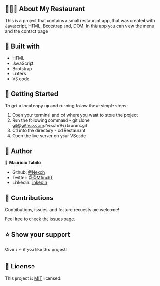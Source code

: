 ## 👩🏼‍💻 About My Restaurant

This is a project that contains a small restaurant app, that was created with Javascript, HTML, Bootstrap and, DOM. In this app you can view the menu and the contact page

## 🔧 Built with

- HTML
- JavaScript
- Bootstrap
- Linters
- VS code




## 🤖 Getting Started

To get a local copy up and running follow these simple steps:

1. Open your terminal and cd where you want to store the project
2. Run the following command - git clone git@github.com:Nexch/Restaurant.git
3. Cd into the directory - cd Restaurant
4. Open the live server on your VScode


## 👥 Author

👤 **Mauricio Tabilo**

- Github: [@Nexch](https://github.com/Nexch)
- Twitter: [@@MfinchT](https://twitter.com/MfinchT)
- Linkedin: [linkedin](https://www.linkedin.com/in/Nexch)


## 🤝 Contributions

Contributions, issues, and feature requests are welcome!

Feel free to check the [issues page](https://github.com/Nexch/Restaurant/issues).


## ⭐ Show your support

Give a ⭐️ if you like this project!


## 📝 License

This project is [MIT](https://opensource.org/licenses/MIT) licensed.
